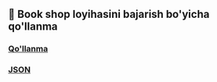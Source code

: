 ## 🚀 Book shop loyihasini bajarish bo'yicha qo'llanma

### [Qo'llanma](books-shop-instruction.md)
### [JSON](books.json)
